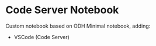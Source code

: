 # Code Server Notebook

Custom notebook based on ODH Minimal notebook, adding:

* VSCode (Code Server)

